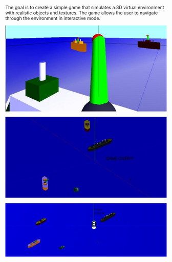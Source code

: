 The goal is to create a simple game that simulates a 3D virtual environment with realistic objects and textures.
The game allows the user to navigate through the environment in interactive mode.

![Alt text](/screenshots/1.jpg "Screenshot 1 / 3 - First person perspective.")

![Alt text](/screenshots/2.jpg "Screenshot 2 / 3 - Game over.")

![Alt text](/screenshots/3.jpg "Screenshot 3 / 3 - Third person perspective.")
